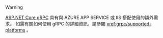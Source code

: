 > [!WARNING]
> [ASP.NET Core gRPC](xref:grpc/index) 具有與 AZURE APP SERVICE 或 IIS 搭配使用的額外需求。 如需有關如何使用 gRPC 的詳細資訊，請參閱 <xref:grpc/supported-platforms> 。
